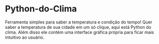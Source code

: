 # Python-do-Clima
Ferramenta simples para saber a temperatura e condição do tempo!
Quer saber a temperatura de sua cidade em um só clique, aqui está Python do clima.
Além disso ele contém uma interface gráfica própria para ficar mais intuitivo ao usuário.

